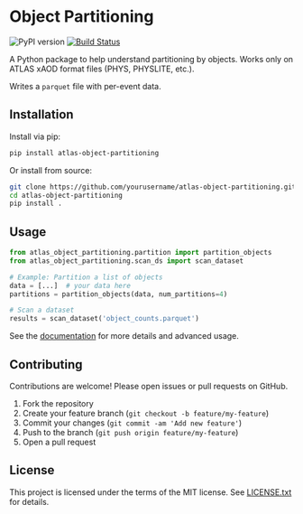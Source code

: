 # Object Partitioning

![PyPI version](https://badge.fury.io/py/atlas-object-partitioning.svg)
[![Build Status](https://github.com/yourusername/atlas-object-partitioning/actions/workflows/ci.yml/badge.svg)](https://github.com/yourusername/atlas-object-partitioning/actions)

A Python package to help understand partitioning by objects. Works only on ATLAS xAOD format files (PHYS, PHYSLITE, etc.).

Writes a `parquet` file with per-event data.

## Installation

Install via pip:

```bash
pip install atlas-object-partitioning
```

Or install from source:

```bash
git clone https://github.com/yourusername/atlas-object-partitioning.git
cd atlas-object-partitioning
pip install .
```

## Usage

```python
from atlas_object_partitioning.partition import partition_objects
from atlas_object_partitioning.scan_ds import scan_dataset

# Example: Partition a list of objects
data = [...]  # your data here
partitions = partition_objects(data, num_partitions=4)

# Scan a dataset
results = scan_dataset('object_counts.parquet')
```

See the [documentation](https://github.com/yourusername/atlas-object-partitioning) for more details and advanced usage.

## Contributing

Contributions are welcome! Please open issues or pull requests on GitHub.

1. Fork the repository
2. Create your feature branch (`git checkout -b feature/my-feature`)
3. Commit your changes (`git commit -am 'Add new feature'`)
4. Push to the branch (`git push origin feature/my-feature`)
5. Open a pull request

## License

This project is licensed under the terms of the MIT license. See [LICENSE.txt](LICENSE.txt) for details.

